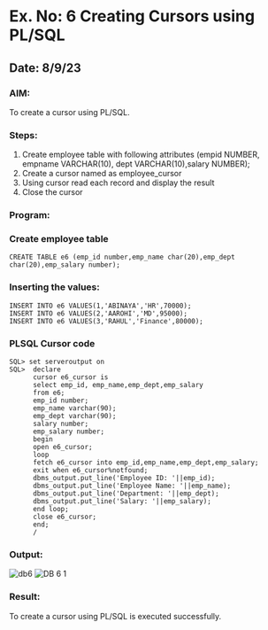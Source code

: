 # Ex. No: 6 Creating Cursors using PL/SQL
## Date: 8/9/23
### AIM:
To create a cursor using PL/SQL.

### Steps:
1. Create employee table with following attributes (empid NUMBER, empname VARCHAR(10), dept VARCHAR(10),salary NUMBER);
2. Create a cursor named as employee_cursor
3. Using cursor read each record and display the result
4. Close the cursor

### Program:
### Create employee table
```
CREATE TABLE e6 (emp_id number,emp_name char(20),emp_dept char(20),emp_salary number);
```
### Inserting the values:
```
INSERT INTO e6 VALUES(1,'ABINAYA','HR',70000);
INSERT INTO e6 VALUES(2,'AAROHI','MD',95000);
INSERT INTO e6 VALUES(3,'RAHUL','Finance',80000);
```

### PLSQL Cursor code
```
SQL> set serveroutput on
SQL>  declare
      cursor e6_cursor is
      select emp_id, emp_name,emp_dept,emp_salary
      from e6;
      emp_id number;
      emp_name varchar(90);
      emp_dept varchar(90);
      salary number;
      emp_salary number;
      begin
      open e6_cursor;
      loop
      fetch e6_cursor into emp_id,emp_name,emp_dept,emp_salary;
      exit when e6_cursor%notfound;
      dbms_output.put_line('Employee ID: '||emp_id);
      dbms_output.put_line('Employee Name: '||emp_name);
      dbms_output.put_line('Department: '||emp_dept);
      dbms_output.put_line('Salary: '||emp_salary);
      end loop;
      close e6_cursor;
      end;
      /

```
### Output:
![db6](https://github.com/abinayasangeetha/Ex-no-6-Creating-Cursors-using-PL-SQL/assets/119393675/b668ffb2-9c5d-440e-a3f5-87929c4bf2be)
![DB 6 1](https://github.com/abinayasangeetha/Ex-no-6-Creating-Cursors-using-PL-SQL/assets/119393675/d1452853-b971-41a7-a1cb-7f4a6c65a931)

### Result:
To create a cursor using PL/SQL is executed successfully.
